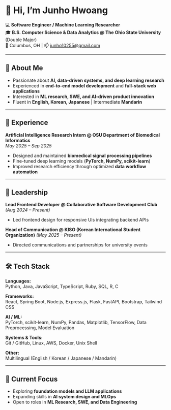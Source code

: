 # 👋 Hi, I’m Junho Hwoang  

💻 **Software Engineer / Machine Learning Researcher**  
🎓 **B.S. Computer Science & Data Analytics @ The Ohio State University** (Double Major)  
📍 Columbus, OH | 📫 junho10255@gmail.com  

---

## 🧠 About Me  
- Passionate about **AI, data-driven systems, and deep learning research**  
- Experienced in **end-to-end model development** and **full-stack web applications**  
- Interested in **ML research, SWE, and AI-driven product innovation**  
- Fluent in **English, Korean, Japanese** | Intermediate **Mandarin**

---

## 💼 Experience  

**Artificial Intelligence Research Intern @ OSU Department of Biomedical Informatics**  
*May 2025 – Sep 2025*  
- Designed and maintained **biomedical signal processing pipelines**  
- Fine-tuned deep learning models (**PyTorch, NumPy, scikit-learn**)  
- Improved research efficiency through optimized **data workflow automation**

---

## 🧩 Leadership  

**Lead Frontend Developer @ Collaborative Software Development Club** *(Aug 2024 – Present)*  
- Led frontend design for responsive UIs integrating backend APIs  

**Head of Communication @ KISO (Korean International Student Organization)** *(May 2025 – Present)*  
- Directed communications and partnerships for university events  

---

## 🛠️ Tech Stack  

**Languages:**  
Python, Java, JavaScript, TypeScript, Ruby, SQL, R, C  

**Frameworks:**  
React, Spring Boot, Node.js, Express.js, Flask, FastAPI, Bootstrap, Tailwind CSS  

**AI / ML:**  
PyTorch, scikit-learn, NumPy, Pandas, Matplotlib, TensorFlow, Data Preprocessing, Model Evaluation  

**Systems & Tools:**  
Git / GitHub, Linux, AWS, Docker, Unix Shell  

**Other:**  
Multilingual (English / Korean / Japanese / Mandarin)

---

## 🎯 Current Focus  
- Exploring **foundation models and LLM applications**  
- Expanding skills in **AI system design and MLOps**  
- Open to roles in **ML Research, SWE, and Data Engineering**
